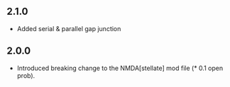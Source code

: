 ## 2.1.0

* Added serial & parallel gap junction

## 2.0.0

* Introduced breaking change to the NMDA[stellate] mod file (* 0.1 open prob).
